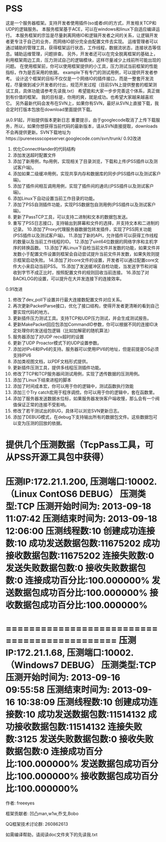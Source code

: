 PSS
===

这是一个服务器框架。支持开发者使用插件(so或者dll)的方式，开发相关TCP和UDP的逻辑服务。 本服务框架基于ACE，可以在windows和linux下自适应编译运行。 本服务框架的宗旨是尽量剥离网络IO和逻辑开发者之间的关系，让逻辑开发者更专注于自己的业务，而网络IO部分完全由配置文件去实现。 运维管理者可以通过辅助的管理工具，获得框架运行状态，工作线程，数据流状态，连接状态等信息。辅助运维管理，问题排查。 另外，开发者还可以在完全脱离框架的基础上，利用框架周边工具，压力测试自己的逻辑模块，这样尽量减少上线前所可能出现的问题。 在使用框架前，你可以使用框架提供的小工具，压力测试当前框架的性能指标，作为是否采用的依据。 example下有专门的测试用例，可以提供开发者参考。 设计这个框架的目标不仅仅是一个网络IO的插件接口，而是一整套开发流程，尽量做到减少开发者的付出，规范开发过程（目前SVN上提供整套的框架测试工具，具体功能请参考先读我.txt） 希望能和大家一步步完善这个体系，真正做到有价值的框架。 我的目标是，你用的爽，就是成功。也希望大家越来越喜欢它。 另外最新代码会发布在SVN上，如果你有SVN，最好从SVN上直接下载，我会定时打版本包放在download里面提供下载。

从0.91起，开始提供版本更新日志
重要提示，由于googlecode取消了上传下载服务，所以，如果你想获得当前代码的最新版本，请从SVN直接提取，downloads不会再提供更新。SVN下载地址为https://purenessscopeserver.googlecode.com/svn/trunk/
0.92改进
1. 优化ConnectHander的代码结构
2. 添加发送超时配置文件
3. 添加了新用例，ftp用例，实现相关了目录浏览，下载和上传(PSS插件以及测试客户端)。
4. 添加如果二级缓冲用例，实现共享内存和数据库的同步(PSS插件以及测试客户端)。
5. 添加了插件间相互调用用例，实现了插件间的通讯((PSS插件以及测试客户端)。
6. 添加Linux下自动设置当前工作目录的功能。
7. 添加了PSS自测插件功能，实现PSS数据包自测用例(PSS插件以及测试客户端)。
8. 更新了PassTCP工具，可以支持二进制和文本的数据包发送。
9. 重写了PSS日志接口，支持输出到屏幕和文件的选择，并支持文本和二进制的记录。
10.添加了Proxy代理服务器数据包转发插件，实现了PSS网关功能(PSS插件以及测试客户端)。
11.添加了新的API，允许插件可以获得工作线程的数量以及当前工作线程的ID。
12.添加了uint64位数据的网络字序和主机字序的转换函数。
13.添加了再Linux下自检当前文件并发数的功能，如果文件并发数小于配置文件设置则框架会自动尝试提升当前文件并发数，如果失败则提示框架启动失败。
14.添加了对core文件的设置，开发者可以通过配置core文件大小来启动当前PSS。
15.添加了发送缓冲区自检功能，当发送字节和对端收到字节不成正比时，按照配置文件的规则回收当前连接。
16.添加了对BACKLOG的设置，可以提升在大并发连接下的连接效率。

0.91改进
1. 修改了dev_poll下设置并行最大连接数配置文件对应关系。
2. 再次更新PacketParse接口，优化了接口结构，使得开发者更清晰的看到自己要实现代码的地方。
3. 更新插件压力测试工具。支持TCP和UDP压力测试，并会生成测试报告。
4. 更新MakePacket回应包添加CommandID参数，你可以根据不同的连接ID决定处理你的发送组包逻辑（比如加解密的随机算法）
5. 服务器添加了对UDP recv超时的设置
6. 更新了UDP Proactor模式下的UDP设置参数。
7. 添加对IPv4和IPv6的支持。服务器可以使用IPV6的地址，但是前提是OS必须支持IPV6
8. 添加类视图文档，以PDF文档形式提供。
9. 更新插件压测工具，提供多线程压测插件功能。
10. 修改了TCP和TCP服务器间测试用例，实现了透传数据的压测用例。
11. 添加了Linux下结束进程的脚本
12. 添加了时间成本宏，你可以用于你的逻辑中，测试函数执行效能
13. 添加三个Try catch宏用于程序调控。你可以用于你的逻辑中，套在函数里。
14. 添加了服务器发送数据水位标，如果服务器发快客户端收慢，那么会有一个阀值保证正常的连接不受影响。
15. 修改了若干测试出的BUG，具体可以浏览SVN更新日志。
16. 添加了DEBUG模式，在debug下支持输出所有的数据包文件。这些数据包可以变为压测的回放的依据。


提供几个压测数据（TcpPass工具，可从PSS开源工具包中获得）
=============================================
压测IP:172.21.1.200, 压测端口:10002.（Linux ContOS6 DEBUG）
压测类型:TCP
压测开始时间为: 2013-09-18 11:07:42
压测结束时间为: 2013-09-18 12:06:00
压测线程数:10
创建成功连接数:10
成功发送数据包数:11675202
成功接收数据包数:11675202
连接失败数:0
发送失败数据包数:0
接收失败数据包数:0
连接成功百分比:100.000000%
发送数据包成功百分比:100.000000%
接收数据包成功百分比:100.000000%
=============================================

=============================================
压测IP:172.21.1.68, 压测端口:10002.（Windows7 DEBUG）
压测类型:TCP
压测开始时间为: 2013-09-16 09:55:58
压测结束时间为: 2013-09-16 10:38:09
压测线程数:10
创建成功连接数:10
成功发送数据包数:11514132
成功接收数据包数:11514132
连接失败数:3125
发送失败数据包数:0
接收失败数据包数:0
连接成功百分比:100.000000%
发送数据包成功百分比:100.000000%
接收数据包成功百分比:100.000000%
=============================================

作者:
freeeyes

框架贡献者:
凹凸man,w1w,乔戈,Bobo

QQ框架技术讨论群: 260862613

如需编译帮助，请阅读doc文件夹下的先读我.txt
